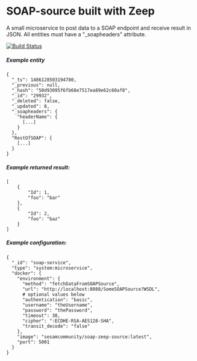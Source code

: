 # SOAP-source built with Zeep

A small microservice to post data to a SOAP endpoint and receive result in JSON.
All entities must have a "_soapheaders" attribute.

[![Build Status](https://travis-ci.org/sesam-community/soap-zeep-source.svg?branch=master)](https://travis-ci.org/sesam-community/soap-zeep-source)

##### Example entity
```
{
  "_ts": 1486128503194780,
  "_previous": null,
  "_hash": "50d93095f6fb68e7517ea89e62c60af8",
  "_id": "29932",
  "_deleted": false,
  "_updated": 8,
  "_soapheaders": {
    "headerName": {
      [...]
    }
  },
  "RestOfSOAP": {
    [...]
  }
}
```
##### Example returned result:
```
[
    {
        "Id": 1,
        "foo": "bar"
    },
    {
        "Id": 2,
        "foo": "baz"
    }
]
```
##### Example configuration:

```
{
  "_id": "soap-service",
  "type": "system:microservice",
  "docker": {
    "environment": {
      "method": "fetchDataFromSOAPSource",
      "url": "http://localhost:8088/SomeSOAPSource?WSDL",
      # optional values below
      "authentication": "basic",
      "username": "theUsername",
      "password": "thePassword",
      "timeout": 30,
      "cipher": ":ECDHE-RSA-AES128-SHA",
      "transit_decode": "false"
    },
    "image": "sesamcommunity/soap-zeep-source:latest",
    "port": 5001
  }
}
```


